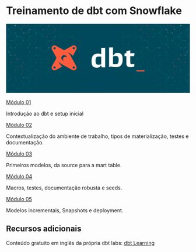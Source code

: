 # Treinamento de dbt com Snowflake

![Criando novo Repositório](/documents/Images/dbt-banner.png)

[Módulo 01](/documents/modulo-01.md)

Introdução ao dbt e setup inicial

[Módulo 02](/documents/modulo-02.md)

Contextualização do ambiente de trabalho, tipos de materialização, testes e documentação.

[Módulo 03](/documents/modulo-03.md)

Primeiros modelos, da source para a mart table.

[Módulo 04](/documents/modulo-04.md)

Macros, testes, documentação robusta e seeds.

[Módulo 05](/documents/modulo-05.md)

Modelos incrementais, Snapshots e deployment.

## Recursos adicionais

Conteúdo gratuito em inglês da própria dbt labs: [dbt Learning](https://courses.getdbt.com/collections)